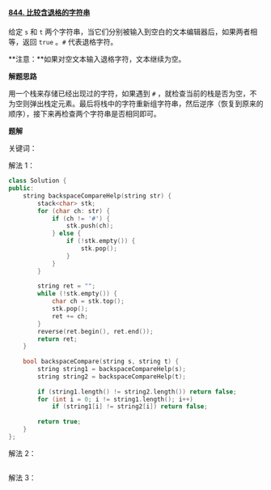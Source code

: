 #### [844. 比较含退格的字符串](https://leetcode.cn/problems/backspace-string-compare/)

给定 `s` 和 `t` 两个字符串，当它们分别被输入到空白的文本编辑器后，如果两者相等，返回 `true` 。`#` 代表退格字符。

**注意：**如果对空文本输入退格字符，文本继续为空。

**解题思路**

用一个栈来存储已经出现过的字符，如果遇到 `#` ，就检查当前的栈是否为空，不为空则弹出栈定元素。最后将栈中的字符重新组字符串，然后逆序（恢复到原来的顺序），接下来再检查两个字符串是否相同即可。

**题解**

关键词：

解法 1：

```c++
class Solution {
public:
    string backspaceCompareHelp(string str) {
        stack<char> stk;
        for (char ch: str) {
            if (ch != '#') {
                stk.push(ch);
            } else {
                if (!stk.empty()) {
                    stk.pop();
                }
            }
        }
        
        string ret = "";
        while (!stk.empty()) {
            char ch = stk.top();
            stk.pop();
            ret += ch;
        }
        reverse(ret.begin(), ret.end());
        return ret;
    }
    
    bool backspaceCompare(string s, string t) {
        string string1 = backspaceCompareHelp(s);
        string string2 = backspaceCompareHelp(t);
        
        if (string1.length() != string2.length()) return false;
        for (int i = 0; i != string1.length(); i++)
            if (string1[i] != string2[i]) return false;
        
        return true;
    }
};
```

解法 2：

```c++

```

解法 3：

```c++

```


